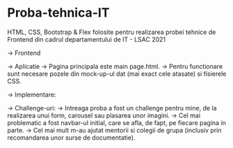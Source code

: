 # Proba-tehnica-IT
HTML, CSS, Bootstrap &amp; Flex folosite pentru realizarea probei tehnice de Frontend din cadrul departamentului de IT - LSAC 2021

-> Frontend

-> Aplicatie
  -> Pagina principala este main page.html.
  -> Pentru functionare sunt necesare pozele din mock-up-ul dat (mai exact cele atasate) si fisierele CSS.

-> Implementare:
  
-> Challenge-uri:
  -> Intreaga proba a fost un challenge pentru mine, de la realizarea unui form, carousel sau plasarea unor imagini.
  -> Cel mai problematic a fost navbar-ul initial, care se afla, de fapt, pe fiecare pagina in parte.
  -> Cel mai mult m-au ajutat mentorii si colegii de grupa (inclusiv prin recomandarea unor surse de documentatie).

